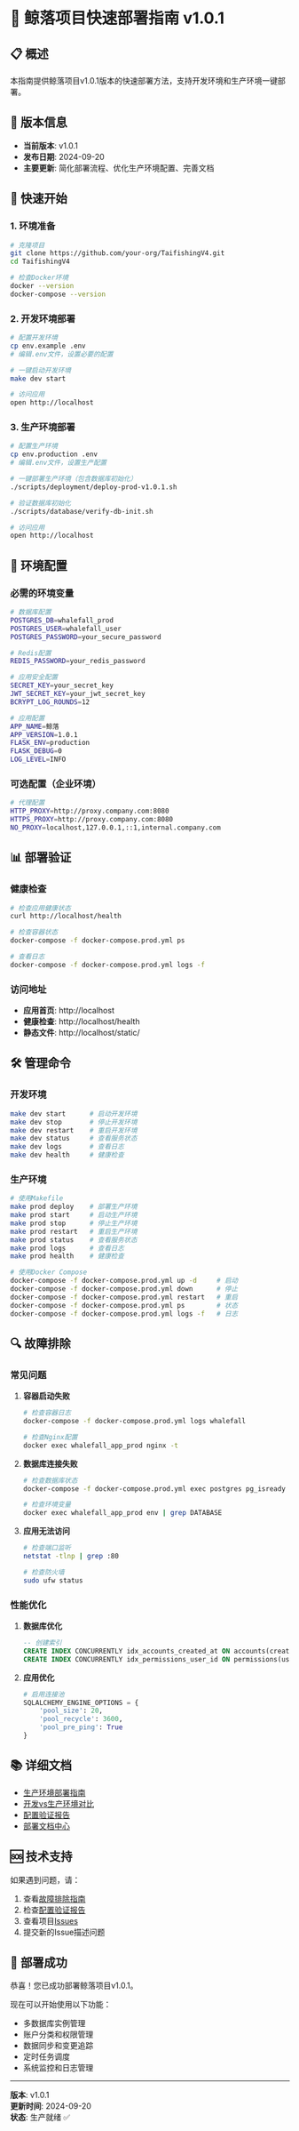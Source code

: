 # 🚀 鲸落项目快速部署指南 v1.0.1

## 📋 概述

本指南提供鲸落项目v1.0.1版本的快速部署方法，支持开发环境和生产环境一键部署。

## 🎯 版本信息

- **当前版本**: v1.0.1
- **发布日期**: 2024-09-20
- **主要更新**: 简化部署流程、优化生产环境配置、完善文档

## 🚀 快速开始

### 1. 环境准备

```bash
# 克隆项目
git clone https://github.com/your-org/TaifishingV4.git
cd TaifishingV4

# 检查Docker环境
docker --version
docker-compose --version
```

### 2. 开发环境部署

```bash
# 配置开发环境
cp env.example .env
# 编辑.env文件，设置必要的配置

# 一键启动开发环境
make dev start

# 访问应用
open http://localhost
```

### 3. 生产环境部署

```bash
# 配置生产环境
cp env.production .env
# 编辑.env文件，设置生产配置

# 一键部署生产环境（包含数据库初始化）
./scripts/deployment/deploy-prod-v1.0.1.sh

# 验证数据库初始化
./scripts/database/verify-db-init.sh

# 访问应用
open http://localhost
```

## 🔧 环境配置

### 必需的环境变量

```bash
# 数据库配置
POSTGRES_DB=whalefall_prod
POSTGRES_USER=whalefall_user
POSTGRES_PASSWORD=your_secure_password

# Redis配置
REDIS_PASSWORD=your_redis_password

# 应用安全配置
SECRET_KEY=your_secret_key
JWT_SECRET_KEY=your_jwt_secret_key
BCRYPT_LOG_ROUNDS=12

# 应用配置
APP_NAME=鲸落
APP_VERSION=1.0.1
FLASK_ENV=production
FLASK_DEBUG=0
LOG_LEVEL=INFO
```

### 可选配置（企业环境）

```bash
# 代理配置
HTTP_PROXY=http://proxy.company.com:8080
HTTPS_PROXY=http://proxy.company.com:8080
NO_PROXY=localhost,127.0.0.1,::1,internal.company.com
```

## 📊 部署验证

### 健康检查

```bash
# 检查应用健康状态
curl http://localhost/health

# 检查容器状态
docker-compose -f docker-compose.prod.yml ps

# 查看日志
docker-compose -f docker-compose.prod.yml logs -f
```

### 访问地址

- **应用首页**: http://localhost
- **健康检查**: http://localhost/health
- **静态文件**: http://localhost/static/

## 🛠️ 管理命令

### 开发环境

```bash
make dev start      # 启动开发环境
make dev stop       # 停止开发环境
make dev restart    # 重启开发环境
make dev status     # 查看服务状态
make dev logs       # 查看日志
make dev health     # 健康检查
```

### 生产环境

```bash
# 使用Makefile
make prod deploy    # 部署生产环境
make prod start     # 启动生产环境
make prod stop      # 停止生产环境
make prod restart   # 重启生产环境
make prod status    # 查看服务状态
make prod logs      # 查看日志
make prod health    # 健康检查

# 使用Docker Compose
docker-compose -f docker-compose.prod.yml up -d     # 启动
docker-compose -f docker-compose.prod.yml down      # 停止
docker-compose -f docker-compose.prod.yml restart   # 重启
docker-compose -f docker-compose.prod.yml ps        # 状态
docker-compose -f docker-compose.prod.yml logs -f   # 日志
```

## 🔍 故障排除

### 常见问题

1. **容器启动失败**
   ```bash
   # 检查容器日志
   docker-compose -f docker-compose.prod.yml logs whalefall
   
   # 检查Nginx配置
   docker exec whalefall_app_prod nginx -t
   ```

2. **数据库连接失败**
   ```bash
   # 检查数据库状态
   docker-compose -f docker-compose.prod.yml exec postgres pg_isready -U whalefall_user -d whalefall_prod
   
   # 检查环境变量
   docker exec whalefall_app_prod env | grep DATABASE
   ```

3. **应用无法访问**
   ```bash
   # 检查端口监听
   netstat -tlnp | grep :80
   
   # 检查防火墙
   sudo ufw status
   ```

### 性能优化

1. **数据库优化**
   ```sql
   -- 创建索引
   CREATE INDEX CONCURRENTLY idx_accounts_created_at ON accounts(created_at);
   CREATE INDEX CONCURRENTLY idx_permissions_user_id ON permissions(user_id);
   ```

2. **应用优化**
   ```python
   # 启用连接池
   SQLALCHEMY_ENGINE_OPTIONS = {
       'pool_size': 20,
       'pool_recycle': 3600,
       'pool_pre_ping': True
   }
   ```

## 📚 详细文档

- [生产环境部署指南](docs/deployment/PRODUCTION_DEPLOYMENT_GUIDE.md)
- [开发vs生产环境对比](docs/deployment/DEV_VS_PROD_COMPARISON.md)
- [配置验证报告](docs/deployment/PRODUCTION_CONFIG_VALIDATION.md)
- [部署文档中心](docs/deployment/README.md)

## 🆘 技术支持

如果遇到问题，请：

1. 查看[故障排除指南](docs/deployment/PRODUCTION_DEPLOYMENT_GUIDE.md#故障排除)
2. 检查[配置验证报告](docs/deployment/PRODUCTION_CONFIG_VALIDATION.md)
3. 查看项目[Issues](https://github.com/your-org/TaifishingV4/issues)
4. 提交新的Issue描述问题

## 🎉 部署成功

恭喜！您已成功部署鲸落项目v1.0.1。

现在可以开始使用以下功能：
- 多数据库实例管理
- 账户分类和权限管理
- 数据同步和变更追踪
- 定时任务调度
- 系统监控和日志管理

---

**版本**: v1.0.1  
**更新时间**: 2024-09-20  
**状态**: 生产就绪 ✅
